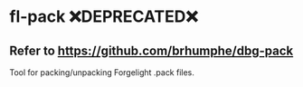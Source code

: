 # fl-pack :x:DEPRECATED:x:
## Refer to https://github.com/brhumphe/dbg-pack

Tool for packing/unpacking Forgelight .pack files.
